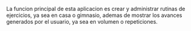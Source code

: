 La funcion principal de esta aplicacion es crear y administrar rutinas de ejercicios, ya sea en casa o gimnasio, ademas de mostrar los avances generados por el usuario, ya sea en volumen o repeticiones.
